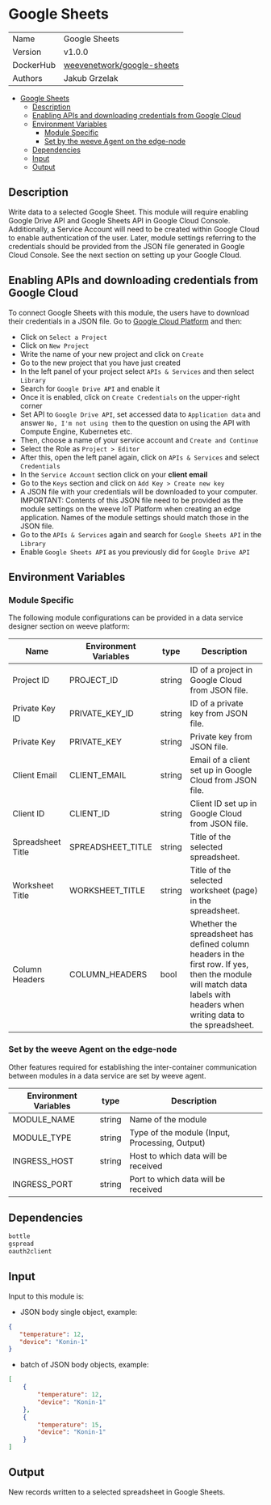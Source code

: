 # Google Sheets

|                |                                       |
| -------------- | ------------------------------------- |
| Name           | Google Sheets                           |
| Version        | v1.0.0                                |
| DockerHub | [weevenetwork/google-sheets](https://hub.docker.com/r/weevenetwork/google-sheets) |
| Authors        | Jakub Grzelak                    |

- [Google Sheets](#google-sheets)
  - [Description](#description)
  - [Enabling APIs and downloading credentials from Google Cloud](#enabling-apis-and-downloading-credentials-from-google-cloud)
  - [Environment Variables](#environment-variables)
    - [Module Specific](#module-specific)
    - [Set by the weeve Agent on the edge-node](#set-by-the-weeve-agent-on-the-edge-node)
  - [Dependencies](#dependencies)
  - [Input](#input)
  - [Output](#output)

## Description

Write data to a selected Google Sheet. This module will require enabling Google Drive API and Google Sheets API in Google Cloud Console. Additionally, a Service Account will need to be created within Google Cloud to enable authentication of the user. Later, module settings referring to the credentials should be provided from the JSON file generated in Google Cloud Console. See the next section on setting up your Google Cloud.

## Enabling APIs and downloading credentials from Google Cloud

To connect Google Sheets with this module, the users have to download their credentials in a JSON file. Go to [Google Cloud Platform](https://console.cloud.google.com/getting-started) and then:

* Click on `Select a Project`
* Click on `New Project`
* Write the name of your new project and click on `Create`
* Go to the new project that you have just created
* In the left panel of your project select `APIs & Services` and then select `Library`
* Search for `Google Drive API` and enable it
* Once it is enabled, click on `Create Credentials` on the upper-right corner
* Set API to `Google Drive API`, set accessed data to `Application data` and answer `No, I'm not using them` to the question on using the API with Compute Engine, Kubernetes etc.
* Then, choose a name of your service account and `Create and Continue`
* Select the Role as `Project > Editor`
* After this, open the left panel again, click on `APIs & Services` and select `Credentials`
* In the `Service Account` section click on your **client email**
* Go to the `Keys` section and click on `Add Key > Create new key`
* A JSON file with your credentials will be downloaded to your computer. IMPORTANT: Contents of this JSON file need to be provided as the module settings on the weeve IoT Platform when creating an edge application. Names of the module settings should match those in the JSON file.
* Go to the `APIs & Services` again and search for `Google Sheets API` in the `Library`
* Enable `Google Sheets API` as you previously did for `Google Drive API`

## Environment Variables

### Module Specific

The following module configurations can be provided in a data service designer section on weeve platform:

| Name                 | Environment Variables     | type     | Description                                              |
| -------------------- | ------------------------- | -------- | -------------------------------------------------------- |
| Project ID    | PROJECT_ID         | string   | ID of a project in Google Cloud from JSON file.            |
| Private Key ID    | PRIVATE_KEY_ID         | string  | ID of a private key from JSON file.            |
| Private Key    | PRIVATE_KEY         | string  | Private key from JSON file.            |
| Client Email    | CLIENT_EMAIL         | string  | Email of a client set up in Google Cloud from JSON file.            |
| Client ID    | CLIENT_ID         | string  | Client ID set up in Google Cloud from JSON file.            |
| Spreadsheet Title    | SPREADSHEET_TITLE         | string  | Title of the selected spreadsheet.            |
| Worksheet Title    | WORKSHEET_TITLE         | string  | Title of the selected worksheet (page) in the spreadsheet.            |
| Column Headers    | COLUMN_HEADERS         | bool  | Whether the spreadsheet has defined column headers in the first row. If yes, then the module will match data labels with headers when writing data to the spreadsheet.            |


### Set by the weeve Agent on the edge-node

Other features required for establishing the inter-container communication between modules in a data service are set by weeve agent.

| Environment Variables | type   | Description                                    |
| --------------------- | ------ | ---------------------------------------------- |
| MODULE_NAME           | string | Name of the module                             |
| MODULE_TYPE           | string | Type of the module (Input, Processing, Output)  |
| INGRESS_HOST          | string | Host to which data will be received            |
| INGRESS_PORT          | string | Port to which data will be received            |

## Dependencies

```txt
bottle
gspread
oauth2client
```

## Input

Input to this module is:

* JSON body single object, example:

```json
{
   "temperature": 12,
   "device": "Konin-1"
}
```

* batch of JSON body objects, example:

```json
[
    {
        "temperature": 12,
        "device": "Konin-1"
    },
    {
        "temperature": 15,
        "device": "Konin-1"
    }
]
```

## Output

New records written to a selected spreadsheet in Google Sheets.

